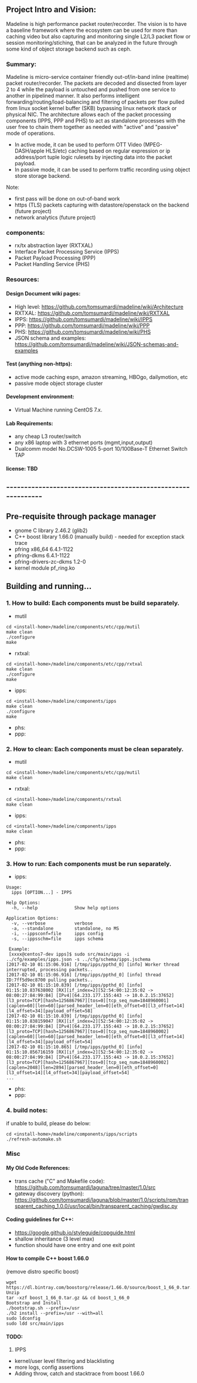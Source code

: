 ## Project Intro and Vision:
Madeline is high performance packet router/recorder. The vision is to have a baseline framework where the ecosystem can be used for more than caching video but also capturing and monitoring single L2/L3 packet flow or session monitoring/stiching, that can be analyzed in the future through some kind of object storage backend such as ceph.

### Summary:
Madeline is micro-service container friendly out-of/in-band inline (realtime) packet router/recorder. The packets are decoded and dissected from layer 2 to 4 while the payload is untouched and pushed from one service to another in pipelined manner. It also performs intelligent forwarding/routing/load-balancing and filtering of packets per flow pulled from linux socket kernel buffer (SKB) bypassing linux network stack or physical NIC. The architecture allows each of the packet processing components (IPPS, PPP and PHS) to act as standalone processes with the user free to chain them together as needed with "active" and "passive" mode of operations.
- In active mode, it can be used to perform OTT Video (MPEG-DASH/apple HLS/etc) caching based on regular expression or ip address/port tuple logic rulesets by injecting data into the packet payload. 
- In passive mode, it can be used to perform traffic recording using object store storage backend.

Note: 
  - first pass will be done on out-of-band work
  - https (TLS) packets capturing with datastore/openstack on the backend (future project)
  - network analytics (future project) 

### components:
* rx/tx abstraction layer (RXTXAL)
* Interface Packet Processing Service (IPPS)
* Packet Payload Processing (PPP)
* Packet Handling Service (PHS)

### Resources:

#### Design Document wiki pages: 
 - High level: https://github.com/tomsumardi/madeline/wiki/Architecture
 - RXTXAL: https://github.com/tomsumardi/madeline/wiki/RXTXAL
 - IPPS: https://github.com/tomsumardi/madeline/wiki/IPPS
 - PPP: https://github.com/tomsumardi/madeline/wiki/PPP
 - PHS: https://github.com/tomsumardi/madeline/wiki/PHS
 - JSON schema and examples: https://github.com/tomsumardi/madeline/wiki/JSON-schemas-and-examples

#### Test (anything non-https):
 - active mode caching espn, amazon streaming, HBOgo, dailymotion, etc
 - passive mode object storage cluster

#### Development environment: 
 - Virtual Machine running CentOS 7.x.

#### Lab Requirements:
 - any cheap L3 router/switch
 - any x86 laptop with 3 ethernet ports (mgmt,input,output)
 - Dualcomm model No.DCSW-1005 5-port 10/100Base-T Ethernet Switch TAP 

#### license: TBD

## -------------------------------------------------------------
## Pre-requisite through package manager
* gnome C library 2.46.2 (glib2)
* C++ boost library 1.66.0 (manually build) - needed for exception stack trace
* pfring x86_64          6.4.1-1122                     
* pfring-dkms            6.4.1-1122 
* pfring-drivers-zc-dkms 1.2-0
* kernel module pf_ring.ko

## Building and running...

### 1. How to build: Each components must be build separately. 

* mutil
```
cd <install-home>/madeline/components/etc/cpp/mutil
make clean
./configure
make
```
* rxtxal:
```
cd <install-home>/madeline/components/etc/cpp/rxtxal
make clean
./configure
make
```
* ipps:
```
cd <install-home>/madeline/components/ipps
make clean
./configure
make
```
* phs:
* ppp:

### 2. How to clean: Each components must be clean separately. 
* mutil
```
cd <install-home>/madeline/components/etc/cpp/mutil
make clean
```
* rxtxal:
```
cd <install-home>/madeline/components/rxtxal
make clean
```
* ipps:
```
cd <install-home>/madeline/components/ipps
make clean
```
* phs:
* ppp:

### 3. How to run: Each components must be run separately. 
* ipps: 
```
Usage:
  ipps [OPTION...] - IPPS

Help Options:
  -h, --help              Show help options

Application Options:
  -v, --verbose           verbose
  -a, --standalone        standalone, no MS
  -i, --ippsconf=file     ipps config
  -s, --ippsschm=file     ipps schema
  
 Example:
 [xxxx@centos7-dev ipps]$ sudo src/main/ipps -i ../cfg/examples/ipps.json -s ../cfg/schema/ipps.jschema
[2017-02-10 01:15:06.916] [/tmp/ipps/ppthd_0] [info] Worker thread interrupted, processing packets..
[2017-02-10 01:15:06.916] [/tmp/ipps/ppthd_0] [info] thread ID:7ff5d9ec8700 pulling packets..
[2017-02-10 01:15:10.839] [/tmp/ipps/ppthd_0] [info] 01:15:10.837638002 [RX][if_index=2][52:54:00:12:35:02 -> 08:00:27:84:99:B4] [IPv4][64.233.177.155:443 -> 10.0.2.15:37652] [l3_proto=TCP][hash=1256867967][tos=0][tcp_seq_num=1848960001] [caplen=60][len=60][parsed_header_len=0][eth_offset=0][l3_offset=14][l4_offset=34][payload_offset=58]
[2017-02-10 01:15:10.839] [/tmp/ipps/ppthd_0] [info] 01:15:10.838159047 [RX][if_index=2][52:54:00:12:35:02 -> 08:00:27:84:99:B4] [IPv4][64.233.177.155:443 -> 10.0.2.15:37652] [l3_proto=TCP][hash=1256867967][tos=0][tcp_seq_num=1848960002] [caplen=60][len=60][parsed_header_len=0][eth_offset=0][l3_offset=14][l4_offset=34][payload_offset=54]
[2017-02-10 01:15:10.865] [/tmp/ipps/ppthd_0] [info] 01:15:10.856716159 [RX][if_index=2][52:54:00:12:35:02 -> 08:00:27:84:99:B4] [IPv4][64.233.177.155:443 -> 10.0.2.15:37652] [l3_proto=TCP][hash=1256867967][tos=0][tcp_seq_num=1848960002] [caplen=2048][len=2894][parsed_header_len=0][eth_offset=0][l3_offset=14][l4_offset=34][payload_offset=54]
...
``` 
* phs:
* ppp:

### 4. build notes:
if unable to build, please do below:
```
cd <install-home>/madeline/components/ipps/scripts
./refresh-automake.sh
```

### Misc
#### My Old Code References:
* trans cache ("C" and Makefile code): 
https://github.com/tomsumardi/laguna/tree/master/1.0/src
* gateway discovery (python):
https://github.com/tomsumardi/laguna/blob/master/1.0/scripts/rpm/transparent_caching_1.0.0/usr/local/bin/transparent_caching/gwdisc.py

#### Coding guidelines for C++:
- https://google.github.io/styleguide/cppguide.html
- shallow inheritance (3 level max)
- function should have one entry and one exit point

#### How to compile C++ boost 1.66.0
(remove distro specific boost)
```
wget https://dl.bintray.com/boostorg/release/1.66.0/source/boost_1_66_0.tar.gz
Unzip
tar -xzf boost_1_66_0.tar.gz && cd boost_1_66_0
Bootstrap and Install
./bootstrap.sh --prefix=/usr
./b2 install --prefix=/usr --with=all
sudo ldconfig
sudo ldd src/main/ipps
```

#### TODO: 
1. IPPS
- kernel/user level filtering and blacklisting
- more logs, config assertions
- Adding throw, catch and stacktrace from boost 1.66.0


